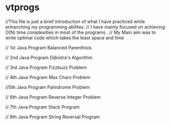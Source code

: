 # vtprogs
//This file is just a brief introduction of what I have practiced while enhanching my programming abilites.
// I have mainly focused on achieving O(N) time complexities in most of the programs .
// My Main aim was to write optimal code which takes the least space and time

// 1st Java Program
Balanced Parenthisis

// 2nd Java Program
Dijkistra's Algorithm

// 3rd Java Program
Fizzbuzz Problem


// 4th Java Program
Max Chars Problem

//5th Java Program
Palindrome Problem


// 6th Java Program
Reverse Integer Problem

// 7th Java Program
Stack Program


// 8th Java Program
String Reversal Program
